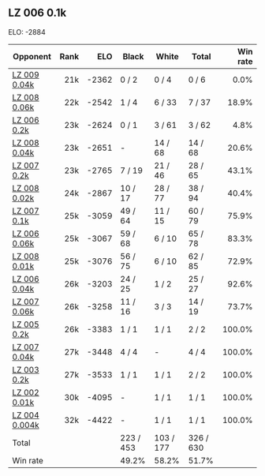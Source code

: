 ## LZ 006 0.1k ##

ELO: -2884

Opponent | Rank | ELO | Black | White | Total | Win rate
---------|-----:|----:|-------|-------|-------|-------:
[LZ 009 0.04k](LZ%20009%200.04k.md) | 21k | -2362 | 0 / 2 | 0 / 4 | 0 / 6 | 0.0%
[LZ 008 0.06k](LZ%20008%200.06k.md) | 22k | -2542 | 1 / 4 | 6 / 33 | 7 / 37 | 18.9%
[LZ 006 0.2k](LZ%20006%200.2k.md) | 23k | -2624 | 0 / 1 | 3 / 61 | 3 / 62 | 4.8%
[LZ 008 0.04k](LZ%20008%200.04k.md) | 23k | -2651 | - | 14 / 68 | 14 / 68 | 20.6%
[LZ 007 0.2k](LZ%20007%200.2k.md) | 23k | -2765 | 7 / 19 | 21 / 46 | 28 / 65 | 43.1%
[LZ 008 0.02k](LZ%20008%200.02k.md) | 24k | -2867 | 10 / 17 | 28 / 77 | 38 / 94 | 40.4%
[LZ 007 0.1k](LZ%20007%200.1k.md) | 25k | -3059 | 49 / 64 | 11 / 15 | 60 / 79 | 75.9%
[LZ 006 0.06k](LZ%20006%200.06k.md) | 25k | -3067 | 59 / 68 | 6 / 10 | 65 / 78 | 83.3%
[LZ 008 0.01k](LZ%20008%200.01k.md) | 25k | -3076 | 56 / 75 | 6 / 10 | 62 / 85 | 72.9%
[LZ 006 0.04k](LZ%20006%200.04k.md) | 26k | -3203 | 24 / 25 | 1 / 2 | 25 / 27 | 92.6%
[LZ 007 0.06k](LZ%20007%200.06k.md) | 26k | -3258 | 11 / 16 | 3 / 3 | 14 / 19 | 73.7%
[LZ 005 0.2k](LZ%20005%200.2k.md) | 26k | -3383 | 1 / 1 | 1 / 1 | 2 / 2 | 100.0%
[LZ 007 0.04k](LZ%20007%200.04k.md) | 27k | -3448 | 4 / 4 | - | 4 / 4 | 100.0%
[LZ 003 0.2k](LZ%20003%200.2k.md) | 27k | -3533 | 1 / 1 | 1 / 1 | 2 / 2 | 100.0%
[LZ 002 0.01k](LZ%20002%200.01k.md) | 30k | -4095 | - | 1 / 1 | 1 / 1 | 100.0%
[LZ 004 0.004k](LZ%20004%200.004k.md) | 32k | -4422 | - | 1 / 1 | 1 / 1 | 100.0%
Total | | | 223 / 453 | 103 / 177 | 326 / 630 | 
Win rate| | | 49.2% | 58.2% | 51.7% | 
